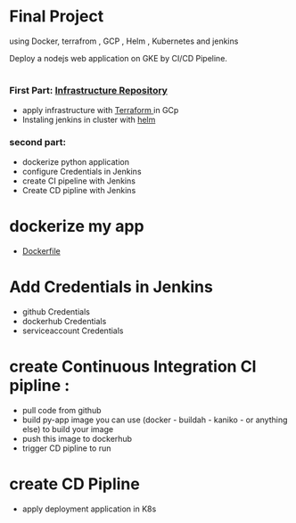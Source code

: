 # Final Project

using Docker, terrafrom , GCP , Helm , Kubernetes and jenkins 

Deploy a nodejs web application on GKE by CI/CD Pipeline. 

#
### First Part: [ Infrastructure Repository ](https://github.com/mostafaashour99/Final-project-Infra)
- apply infrastructure with [Terraform ](https://github.com/mostafaashour99/Final-project-Infra/tree/main/terraform) in GCp 
- Instaling jenkins in cluster with  [helm](https://github.com/mostafaashour99/Final-project-Infra/tree/main/jenkins)  
### second part:
- dockerize python application
- configure Credentials in Jenkins
- create CI pipeline with Jenkins
- Create CD pipline with  Jenkins

# dockerize my app 
- [ Dockerfile ](https://github.com/mostafaashour99/Final-Project-app/blob/main/Dockerfile) 

# Add Credentials in Jenkins
 - github Credentials
 - dockerhub Credentials
 - serviceaccount Credentials

# create Continuous Integration CI pipline :
  -  pull code from github 
  -  build py-app image you can use (docker - buildah - kaniko - or anything else) to build your image
  -  push this image to dockerhub
  -  trigger CD pipline to run
  
# create CD Pipline
  - apply deployment application in K8s